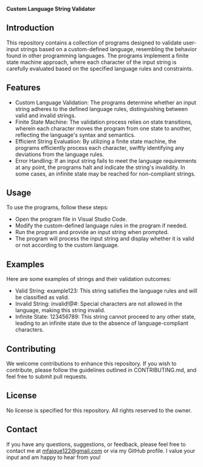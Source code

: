 <b>Custom Language String Validator</b>

## Introduction

This repository contains a collection of programs designed to validate user-input strings based on a custom-defined language, resembling the behavior found in other programming languages. The programs implement a finite state machine approach, where each character of the input string is carefully evaluated based on the specified language rules and constraints.

## Features

- Custom Language Validation: The programs determine whether an input string adheres to the defined language rules, distinguishing between valid and invalid strings.
- Finite State Machine: The validation process relies on state transitions, wherein each character moves the program from one state to another, reflecting the language's syntax and semantics.
- Efficient String Evaluation: By utilizing a finite state machine, the programs efficiently process each character, swiftly identifying any deviations from the language rules.
- Error Handling: If an input string fails to meet the language requirements at any point, the programs halt and indicate the string's invalidity. In some cases, an infinite state may be reached for non-compliant strings.

## Usage
To use the programs, follow these steps:
- Open the program file in Visual Studio Code.
- Modify the custom-defined language rules in the program if needed.
- Run the program and provide an input string when prompted.
- The program will process the input string and display whether it is valid or not according to the custom language.

## Examples
Here are some examples of strings and their validation outcomes:

- Valid String: example123: This string satisfies the language rules and will be classified as valid.
- Invalid String: invalid!@#: Special characters are not allowed in the language, making this string invalid.
- Infinite State: 123456789: This string cannot proceed to any other state, leading to an infinite state due to the absence of language-compliant characters.

## Contributing
We welcome contributions to enhance this repository. If you wish to contribute, please follow the guidelines outlined in CONTRIBUTING.md, and feel free to submit pull requests.

## License
No license is specified for this repository. All rights reserved to the owner.

## Contact
If you have any questions, suggestions, or feedback, please feel free to contact me at mfaique122@gmail.com or via my GitHub profile. I value your input and am happy to hear from you!

